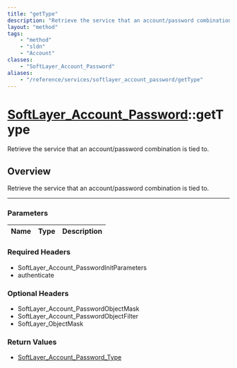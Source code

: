 ```yaml
---
title: "getType"
description: "Retrieve the service that an account/password combination is tied to."
layout: "method"
tags:
    - "method"
    - "sldn"
    - "Account"
classes:
    - "SoftLayer_Account_Password"
aliases:
    - "/reference/services/softlayer_account_password/getType"
---
```

# [SoftLayer_Account_Password](/reference/services/SoftLayer_Account_Password)::getType


Retrieve the service that an account/password combination is tied to.


## Overview 
Retrieve the service that an account/password combination is tied to.

-----

### Parameters 
|Name | Type | Description |
| --- | --- | --- |


### Required Headers
* SoftLayer_Account_PasswordInitParameters
* authenticate


### Optional Headers
* SoftLayer_Account_PasswordObjectMask
* SoftLayer_Account_PasswordObjectFilter
* SoftLayer_ObjectMask

### Return Values
* <a href='/reference/datatypes/SoftLayer_Account_Password_Type'>SoftLayer_Account_Password_Type </a>




